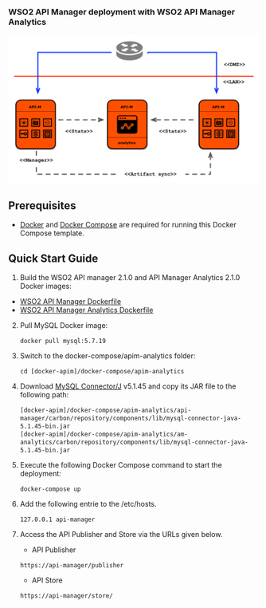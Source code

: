### WSO2 API Manager deployment with WSO2 API Manager Analytics

![alt tag](am-2.1.0-pattern-1.png)

## Prerequisites

 * [Docker](https://www.docker.com/get-docker) and [Docker Compose](https://docs.docker.com/compose/install/#install-compose) are required for running this Docker Compose template.

## Quick Start Guide

1. Build the WSO2 API manager 2.1.0 and API Manager Analytics 2.1.0 Docker images:

  *  [WSO2 API Manager Dockerfile](../../dockerfiles/apim/README.md)
  *  [WSO2 API Manager Analytics Dockerfile](../../dockerfiles/apim-analytics/README.md)


2. Pull MySQL Docker image:
     ```
     docker pull mysql:5.7.19
     ```

3. Switch to the docker-compose/apim-analytics folder:
    ```
    cd [docker-apim]/docker-compose/apim-analytics
    ```

4. Download [MySQL Connector/J](https://dev.mysql.com/downloads/connector/j/) v5.1.45 and copy its JAR file to the following path:
    ```
    [docker-apim]/docker-compose/apim-analytics/api-manager/carbon/repository/components/lib/mysql-connector-java-5.1.45-bin.jar
    [docker-apim]/docker-compose/apim-analytics/am-analytics/carbon/repository/components/lib/mysql-connector-java-5.1.45-bin.jar
    ```

6. Execute the following Docker Compose command to start the deployment:
    ```
    docker-compose up
    ```

7. Add the following entrie to the /etc/hosts.
    ```
    127.0.0.1 api-manager
    ```
8. Access the API Publisher and Store via the URLs given below.

    * API Publisher
    ```
    https://api-manager/publisher
    ```

    * API Store
    ```
    https://api-manager/store/
    ```